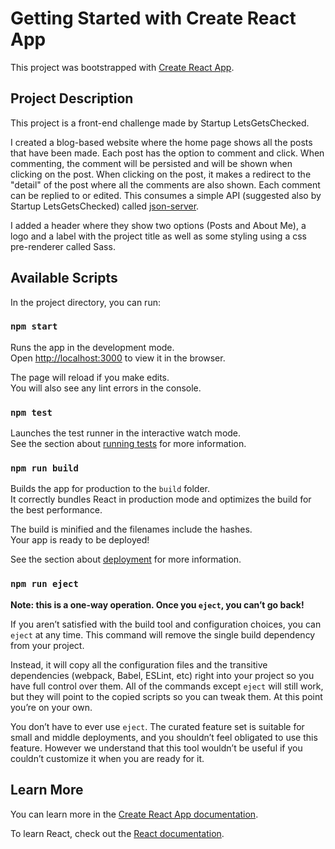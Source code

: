 # Getting Started with Create React App

This project was bootstrapped with [Create React App](https://github.com/facebook/create-react-app).

## Project Description

This project is a front-end challenge made by Startup LetsGetsChecked.

I created a blog-based website where the home page shows all the posts that have been made. Each post has the option to comment and click.
When commenting, the comment will be persisted and will be shown when clicking on the post. When clicking on the post, it makes a redirect to the "detail" of the post where all the comments are also shown.
Each comment can be replied to or edited. This consumes a simple API (suggested also by Startup LetsGetsChecked) called [json-server](https://github.com/typicode/json-server).

I added a header where they show two options (Posts and About Me), a logo and a label with the project title as well as some styling using a css pre-renderer called Sass.

## Available Scripts

In the project directory, you can run:

### `npm start`

Runs the app in the development mode.\
Open [http://localhost:3000](http://localhost:3000) to view it in the browser.

The page will reload if you make edits.\
You will also see any lint errors in the console.

### `npm test`

Launches the test runner in the interactive watch mode.\
See the section about [running tests](https://facebook.github.io/create-react-app/docs/running-tests) for more information.

### `npm run build`

Builds the app for production to the `build` folder.\
It correctly bundles React in production mode and optimizes the build for the best performance.

The build is minified and the filenames include the hashes.\
Your app is ready to be deployed!

See the section about [deployment](https://facebook.github.io/create-react-app/docs/deployment) for more information.

### `npm run eject`

**Note: this is a one-way operation. Once you `eject`, you can’t go back!**

If you aren’t satisfied with the build tool and configuration choices, you can `eject` at any time. This command will remove the single build dependency from your project.

Instead, it will copy all the configuration files and the transitive dependencies (webpack, Babel, ESLint, etc) right into your project so you have full control over them. All of the commands except `eject` will still work, but they will point to the copied scripts so you can tweak them. At this point you’re on your own.

You don’t have to ever use `eject`. The curated feature set is suitable for small and middle deployments, and you shouldn’t feel obligated to use this feature. However we understand that this tool wouldn’t be useful if you couldn’t customize it when you are ready for it.

## Learn More

You can learn more in the [Create React App documentation](https://facebook.github.io/create-react-app/docs/getting-started).

To learn React, check out the [React documentation](https://reactjs.org/).
